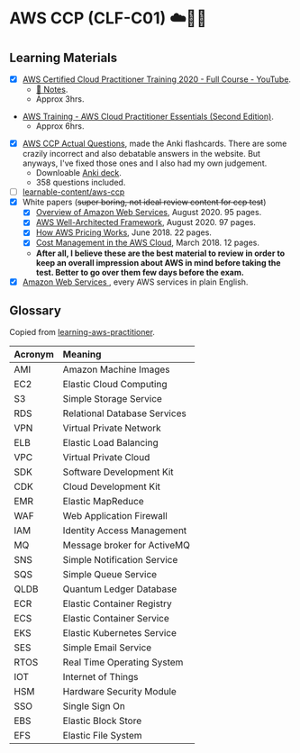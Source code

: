 # AWS CCP (CLF-C01) ☁️👷‍♂️

## Learning Materials

- [x] [AWS Certified Cloud Practitioner Training 2020 - Full Course - YouTube](https://youtu.be/3hLmDS179YE).
  - [📓 Notes](fcc-ccp-training-2020.md).
  - Approx 3hrs.
- [AWS Training - AWS Cloud Practitioner Essentials (Second Edition)](https://www.aws.training/Details/Curriculum?id=27076).
  - Approx 6hrs.
- [x] [AWS CCP Actual Questions](https://www.examtopics.com/exams/amazon/aws-certified-cloud-practitioner/view/1/), made the Anki flashcards. There are some crazily incorrect and also debatable answers in the website. But anyways, I've fixed those ones and I also had my own judgement.
  - Downloable [Anki deck](https://ankiweb.net/shared/info/795240097).
  - 358 questions included.
- [ ] [learnable-content/aws-ccp](https://github.com/learnable-content/aws-ccp)
- [x] White papers (~~super boring, not ideal review content for ccp test~~)
  - [x] [Overview of Amazon Web Services](whitepaper/aws-overview.pdf), August 2020. 95 pages.
  - [x] [AWS Well-Architected Framework](whitepaper/AWS_Well-Architected_Framework.pdf), August 2020. 97 pages.
  - [x] [How AWS Pricing Works](whitepaper/aws_pricing_overview.pdf), June 2018. 22 pages.
  - [x] [Cost Management in the AWS Cloud](whitepaper/aws-tco-2-cost-management.pdf), March 2018. 12 pages.
  - **After all, I believe these are the best material to review in order to keep an overall impression about AWS in mind before taking the test. Better to go over them few days before the exam.**
- [x] [Amazon Web Services
](https://adayinthelifeof.nl/2020/05/20/aws.html), every AWS services in plain English.

## Glossary

Copied from [learning-aws-practitioner](https://github.com/yurynino/learning-aws-practitioner).

| Acronym    | Meaning                        |
|:-----------|:-------------------------------|
| AMI        | Amazon Machine Images          |
| EC2        | Elastic Cloud Computing        |
| S3         | Simple Storage Service         |
| RDS        | Relational Database Services   |
| VPN        | Virtual Private Network        |
| ELB        | Elastic Load Balancing         |
| VPC        | Virtual Private Cloud          |
| SDK        | Software Development Kit       |
| CDK        | Cloud Development Kit          |
| EMR        | Elastic MapReduce              |
| WAF        | Web Application Firewall       |
| IAM        | Identity Access Management     |
| MQ         | Message broker for ActiveMQ    |
| SNS        | Simple Notification Service    |
| SQS        | Simple Queue Service           |
| QLDB       | Quantum Ledger Database        |
| ECR        | Elastic Container Registry     |
| ECS        | Elastic Container Service      |
| EKS        | Elastic Kubernetes Service     |
| SES        | Simple Email Service           |
| RTOS       | Real Time Operating System     |
| IOT        | Internet of Things             |
| HSM        | Hardware Security Module       |
| SSO        | Single Sign On                 |
| EBS        | Elastic Block Store            |
| EFS        | Elastic File System            |
